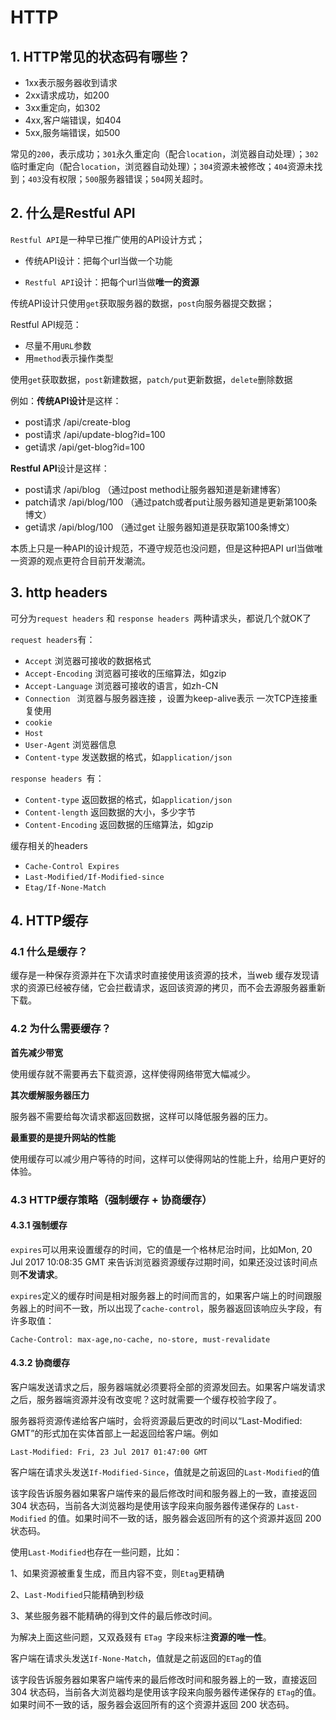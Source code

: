 # HTTP

## 1. HTTP常见的状态码有哪些？

- 1xx表示服务器收到请求
- 2xx请求成功，如200
- 3xx重定向，如302
- 4xx,客户端错误，如404
- 5xx,服务端错误，如500

常见的`200`，表示成功；`301`永久重定向（配合`location`，浏览器自动处理）；`302`临时重定向（配合`location`，浏览器自动处理）；`304`资源未被修改；`404`资源未找到；`403`没有权限；`500`服务器错误；`504`网关超时。

## 2. 什么是Restful API

`Restful API`是一种早已推广使用的API设计方式；

- 传统API设计：把每个url当做一个功能

- `Restful API`设计：把每个url当做**唯一的资源**

传统API设计只使用`get`获取服务器的数据，`post`向服务器提交数据；

Restful API规范：

- 尽量不用`URL`参数
- 用`method`表示操作类型

使用`get`获取数据，`post`新建数据，`patch/put`更新数据，`delete`删除数据

例如：**传统API设计**是这样：

- post请求  /api/create-blog
- post请求 /api/update-blog?id=100
- get请求  /api/get-blog?id=100

**Restful API**设计是这样：

- post请求  /api/blog  （通过post method让服务器知道是新建博客）
- patch请求  /api/blog/100 （通过patch或者put让服务器知道是更新第100条博文）
- get请求  /api/blog/100 （通过get 让服务器知道是获取第100条博文）

本质上只是一种API的设计规范，不遵守规范也没问题，但是这种把API url当做唯一资源的观点更符合目前开发潮流。

## 3. http headers

可分为`request headers` 和 `response headers `两种请求头，都说几个就OK了

`request headers`有：

- `Accept` 浏览器可接收的数据格式
- `Accept-Encoding` 浏览器可接收的压缩算法，如gzip
- `Accept-Language` 浏览器可接收的语言，如zh-CN
- `Connection `  浏览器与服务器连接 ，设置为keep-alive表示 一次TCP连接重复使用
- `cookie`
- `Host`
- `User-Agent` 浏览器信息
- `Content-type` 发送数据的格式，如`application/json`

`response headers `有：

- `Content-type` 返回数据的格式，如`application/json`
- `Content-length` 返回数据的大小，多少字节
- `Content-Encoding` 返回数据的压缩算法，如gzip

缓存相关的headers

- `Cache-Control Expires`
- `Last-Modified/If-Modified-since`
- `Etag/If-None-Match`

## 4. HTTP缓存

### 4.1 什么是缓存？

缓存是一种保存资源并在下次请求时直接使用该资源的技术，当web 缓存发现请求的资源已经被存储，它会拦截请求，返回该资源的拷贝，而不会去源服务器重新下载。

### 4.2 为什么需要缓存？

**首先减少带宽**

使用缓存就不需要再去下载资源，这样使得网络带宽大幅减少。

**其次缓解服务器压力**

服务器不需要给每次请求都返回数据，这样可以降低服务器的压力。

**最重要的是提升网站的性能**

使用缓存可以减少用户等待的时间，这样可以使得网站的性能上升，给用户更好的体验。

### 4.3 HTTP缓存策略（强制缓存 + 协商缓存）

#### 4.3.1 强制缓存

`expires`可以用来设置缓存的时间，它的值是一个格林尼治时间，比如Mon, 20 Jul 2017 10:08:35 GMT 来告诉浏览器资源缓存过期时间，如果还没过该时间点则**不发请求**。

`expires`定义的缓存时间是相对服务器上的时间而言的，如果客户端上的时间跟服务器上的时间不一致，所以出现了`cache-control`，服务器返回该响应头字段，有许多取值：

```text
Cache-Control: max-age,no-cache, no-store, must-revalidate
```

#### 4.3.2 协商缓存

客户端发送请求之后，服务器端就必须要将全部的资源发回去。如果客户端发请求之后，服务器端资源并没有改变呢？这时就需要一个缓存校验字段了。

服务器将资源传递给客户端时，会将资源最后更改的时间以“Last-Modified: GMT”的形式加在实体首部上一起返回给客户端。例如

```text
Last-Modified: Fri, 23 Jul 2017 01:47:00 GMT
```

客户端在请求头发送`If-Modified-Since`，值就是之前返回的`Last-Modified`的值

该字段告诉服务器如果客户端传来的最后修改时间和服务器上的一致，直接返回 304 状态码，当前各大浏览器均是使用该字段来向服务器传递保存的 `Last-Modified` 的值。如果时间不一致的话，服务器会返回所有的这个资源并返回 200 状态码。



使用` Last-Modified `也存在一些问题，比如：

1、如果资源被重复生成，而且内容不变，则`Etag`更精确

2、` Last-Modified `只能精确到秒级

3、某些服务器不能精确的得到文件的最后修改时间。

为解决上面这些问题，又双叒叕有 `ETag `字段来标注**资源的唯一性**。

客户端在请求头发送`If-None-Match`，值就是之前返回的`ETag`的值

该字段告诉服务器如果客户端传来的最后修改时间和服务器上的一致，直接返回 304 状态码，当前各大浏览器均是使用该字段来向服务器传递保存的 `ETag`的值。如果时间不一致的话，服务器会返回所有的这个资源并返回 200 状态码。



